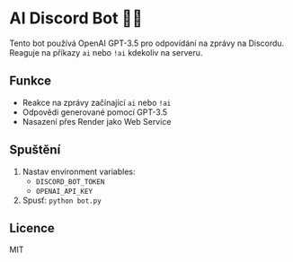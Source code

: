 # AI Discord Bot 🤖🧠

Tento bot používá OpenAI GPT-3.5 pro odpovídání na zprávy na Discordu. Reaguje na příkazy `ai` nebo `!ai` kdekoliv na serveru.

## Funkce
- Reakce na zprávy začínající `ai` nebo `!ai`
- Odpovědi generované pomocí GPT-3.5
- Nasazení přes Render jako Web Service

## Spuštění
1. Nastav environment variables:
   - `DISCORD_BOT_TOKEN`
   - `OPENAI_API_KEY`
2. Spusť: `python bot.py`

## Licence
MIT
